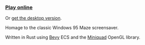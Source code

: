 ### [Play online](https://unlimitedhugs.github.io/maze-walk/)  
Or [get the desktop version](https://github.com/UnlimitedHugs/MazeWalk/releases/latest).

Homage to the classic Windows 95 Maze screensaver.

Written in Rust using [Bevy](https://github.com/bevyengine/bevy) ECS and the [Miniquad](https://github.com/not-fl3/miniquad) OpenGL library.
